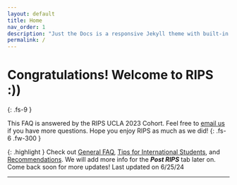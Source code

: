 ```yaml
---
layout: default
title: Home
nav_order: 1
description: "Just the Docs is a responsive Jekyll theme with built-in search that is easily customizable and hosted on GitHub Pages."
permalink: /
---
```


# Congratulations! Welcome to RIPS :\)\)
{: .fs-9 }

This FAQ is answered by the RIPS UCLA 2023 Cohort. Feel free to [email us](mailto:uclarips2023photos@gmail.com) if you have more questions. Hope you enjoy RIPS as much as we did!
{: .fs-6 .fw-300 }


{: .highlight }
Check out [General FAQ](https://rips-ucla-2023.github.io/rips-faq/docs/general/), [Tips for International Students](https://rips-ucla-2023.github.io/rips-faq/docs/international-students/), and [Recommendations](https://rips-ucla-2023.github.io/rips-faq/docs/recommendations/). We will add more info for the ***Post RIPS*** tab later on. Come back soon for more updates!
Last updated on 6/25/24

----

